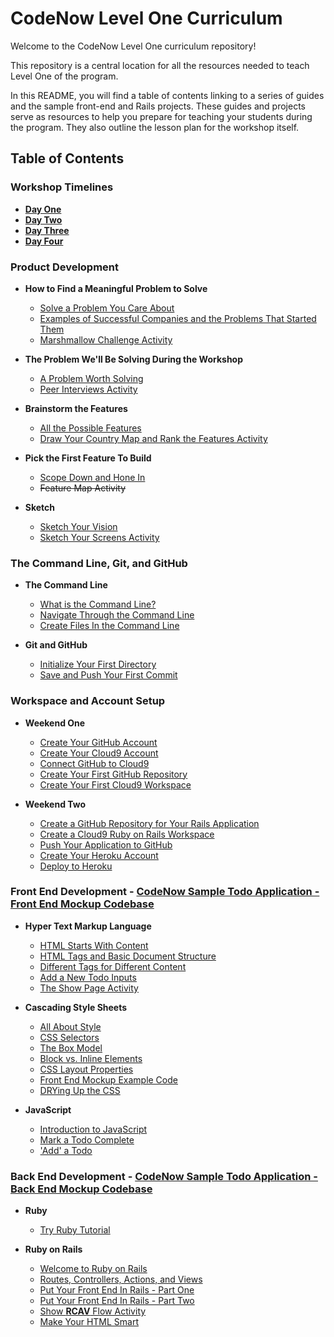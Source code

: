 # CodeNow Level One Curriculum
Welcome to the CodeNow Level One curriculum repository!

This repository is a central location for all the resources needed to teach Level One of the program.

In this README, you will find a table of contents linking to a series of guides and the sample front-end and Rails projects. These guides and projects serve as resources to help you prepare for teaching your students during the program. They also outline the lesson plan for the workshop itself.

## Table of Contents

### Workshop Timelines
  * [**Day One**](/workshop_timelines/day_one_timeline.md "Day One Timeline")
  * [**Day Two**](/workshop_timelines/day_two_timeline.md "Day Two Timeline")
  * [**Day Three**](/workshop_timelines/day_three_timeline.md "Day Three Timeline")
  * [**Day Four**](/workshop_timelines/day_four_timeline.md "Day Four Timeline")

### Product Development
  * **How to Find a Meaningful Problem to Solve**
    * [Solve a Problem You Care About](/product_development/solve_a_problem_you_care_about.md "Solve a Problem You Care About")
    * [Examples of Successful Companies and the Problems That Started Them](/product_development/examples_of_companies_and_the_problems_that_started_them.md "Examples of Successful Companies and the Problems That Started Them")
    * [Marshmallow Challenge Activity](/product_development/marshmallow_challenge_activity.md "Marshmallow Challenge Activity")

  * **The Problem We'll Be Solving During the Workshop**
    * [A Problem Worth Solving](/product_development/a_problem_worth_solving.md "A Problem Worth Solving")
    * [Peer Interviews Activity](/product_development/peer_interviews_activity.md "Peer Interviews Activity")

  * **Brainstorm the Features**
    * [All the Possible Features](/product_development/all_the_possible_features.md "All the Possible Features")
    * [Draw Your Country Map and Rank the Features Activity](/product_development/draw_your_country_map_and_rank_the_features_activity.md "Draw Your Country Map and Rank the Features Activity")

  * **Pick the First Feature To Build**
    * [Scope Down and Hone In](/product_development/scope_down_and_hone_in.md "Scope Down and Hone In")
    * ~~Feature Map Activity~~

  * **Sketch**
    * [Sketch Your Vision](/product_development/sketch_your_vision.md "Sketch Your Vision")
    * [Sketch Your Screens Activity](/product_development/sketch_your_screens_activity.md "Sketch Your Screens Activity")

### The Command Line, Git, and GitHub
  * **The Command Line**
    * [What is the Command Line?](/the_command_line_git_and_github/what_is_the_command_line.md "What is the Command Line?")
    * [Navigate Through the Command Line](/the_command_line_git_and_github/navigate_through_the_command_line.md "Navigate Through the Command Line")
    * [Create Files In the Command Line](/the_command_line_git_and_github/create_files_in_the_command_line.md "Create Files In the Command Line")

  * **Git and GitHub**
    * [Initialize Your First Directory](/the_command_line_git_and_github/initialize_your_first_directory.md "Initialize Your First Directory")
    * [Save and Push Your First Commit](/the_command_line_git_and_github/save_and_push_your_first_commit.md "Save and Push Your First Commit")

### Workspace and Account Setup
  * **Weekend One**
    * [Create Your GitHub Account](https://public.3.basecamp.com/p/Tnu9rGa3snBHYh45rrpsUGbF "Create Your GitHub Account")
    * [Create Your Cloud9 Account](https://public.3.basecamp.com/p/M3JCNM9Zok2UzDZhVGfs2bYH "Create Your Cloud9 Account")
    * [Connect GitHub to Cloud9](https://public.3.basecamp.com/p/bxEX5vz6goaywUhTi9NdtsoA "Connect GitHub to Cloud9")
    * [Create Your First GitHub Repository](/workspace_and_account_setup/create_your_first_github_repository.md "Create Your First GitHub Repository")
    * [Create Your First Cloud9 Workspace](/workspace_and_account_setup/create_your_first_cloud9_workspace.md "Create Your First Cloud9 Workspace")

  * **Weekend Two**
    * [Create a GitHub Repository for Your Rails Application](/workspace_and_account_setup/create_a_github_repository_for_your_rails_application.md "Create a GitHub Repository for Your Rails Application")
    * [Create a Cloud9 Ruby on Rails Workspace](/workspace_and_account_setup/create_a_cloud9_ruby_on_rails_workspace.md "Create a Cloud9 Ruby on Rails Workspace")
    * [Push Your Application to GitHub](/workspace_and_account_setup/push_your_application_to_github.md "Push Your Application to GitHub")
    * [Create Your Heroku Account](https://public.3.basecamp.com/p/bFrmQqjKSJuoYBxHhye8NsLr "Create Your Heroku Account")
    * [Deploy to Heroku](/workspace_and_account_setup/deploy_to_heroku.md "Deploy to Heroku")


### Front End Development - [CodeNow Sample Todo Application - Front End Mockup Codebase](https://github.com/CodeNowOrg/todo_app_mockup "CodeNow Sample Todo Application - Front End Mockup Codebase")

* **Hyper Text Markup Language**
  * [HTML Starts With Content](/front_end_development/html_starts_with_content.md "HTML Starts With Content")
  * [HTML Tags and Basic Document Structure](/front_end_development/html_tags_and_basic_document_structure.md "HTML Tags and Basic Document Structure")
  * [Different Tags for Different Content](/front_end_development/different_tags_for_different_content.md "Different Tags for Different Content")
  * [Add a New Todo Inputs](/front_end_development/add_a_new_todo_inputs.md "Add a New Todo Inputs")
  * [The Show Page Activity](/front_end_development/the_show_page_activity.md "The Show Page Activity")

* **Cascading Style Sheets**
  * [All About Style](/front_end_development/all_about_style.md "All About Style")
  * [CSS Selectors](/front_end_development/css_selectors.md "CSS Selectors")
  * [The Box Model](/front_end_development/the_box_model.md "The Box Model")
  * [Block vs. Inline Elements](/front_end_development/block_vs_inline_elements.md "Block vs. Inline Elements")
  * [CSS Layout Properties](/front_end_development/css_layout_properties.md "CSS Layout Properties")
  * [Front End Mockup Example Code](/front_end_development/front_end_mockup_example_code.md "Front End Mockup Example Code")
  * [DRYing Up the CSS](/front_end_development/drying_up_the_css.md "DRYing Up the CSS")

* **JavaScript**
  * [Introduction to JavaScript](/front_end_development/introduction_to_javascript.md "Introduction to JavaScript")
  * [Mark a Todo Complete](/front_end_development/mark_a_todo_complete.md "Mark a Todo Complete")
  * ['Add' a Todo](/front_end_development/add_a_todo.md "'Add' a Todo")

### Back End Development - [CodeNow Sample Todo Application - Back End Mockup Codebase](https://github.com/CodeNowOrg/todo_app_back_end "CodeNow Sample Todo Application - Back End Mockup Codebase")

* **Ruby**
  * [Try Ruby Tutorial](http://tryruby.org/levels/1/challenges/0 "Try Ruby Tutorial")

* **Ruby on Rails**
  * [Welcome to Ruby on Rails](/back_end_development/welcome_to_ruby_on_rails.md "Welcome to Ruby on Rails")
  * [Routes, Controllers, Actions, and Views](/back_end_development/routes_controllers_actions_views.md "# Routes, Controllers, Actions, and Views")
  * [Put Your Front End In Rails - Part One](/back_end_development/put_your_front_end_in_rails_part_one.md "Put Your Front End In Rails - Part One")
  * [Put Your Front End In Rails - Part Two](/back_end_development/put_your_front_end_in_rails_part_two.md "Put Your Front End In Rails - Part Two")
  * [Show **RCAV** Flow Activity](/back_end_development/show_rcav_flow_activity.md "Show RCAV Flow Activity")
  * [Make Your HTML Smart](/back_end_development/make_your_HTML_smart.md "Make Your HTML Smart")

  <!-- * [Install Ruby Gems and Postgres](/back_end_development/install_ruby_gems_and_postgres.md "Install Ruby Gems and Postgres")
  * [Model, View, Controller](/back_end_development/model_view_controller.md "Model, View, Controller")
  * [Create Your First Controller](/back_end_development/create_your_first_controller.md "Create Your First Controller")
  * [Follow the Path](/back_end_development/follow_the_path.md "Follow the Path")
  * [Route, Controller, Action, View](/back_end_development/route_controller_action_view.md "Route, Controller, Action, View")
  * [The Rails View File](/back_end_development/the_rails_view_file.md "The Rails View File")
  * [Make Your HTML Smart](/back_end_development/make_your_html_smart.md "Make Your HTML Smart") -->
